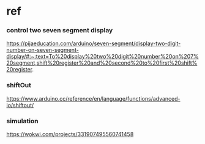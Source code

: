 # ref 

### control two seven segment display 
https://pijaeducation.com/arduino/seven-segment/display-two-digit-number-on-seven-segment-display/#:~:text=To%20display%20two%20digit%20number%20on%207%20segment,shift%20register%20and%20second%20to%20first%20shift%20register.

### shiftOut
https://www.arduino.cc/reference/en/language/functions/advanced-io/shiftout/

### simulation 
https://wokwi.com/projects/331907495560741458


